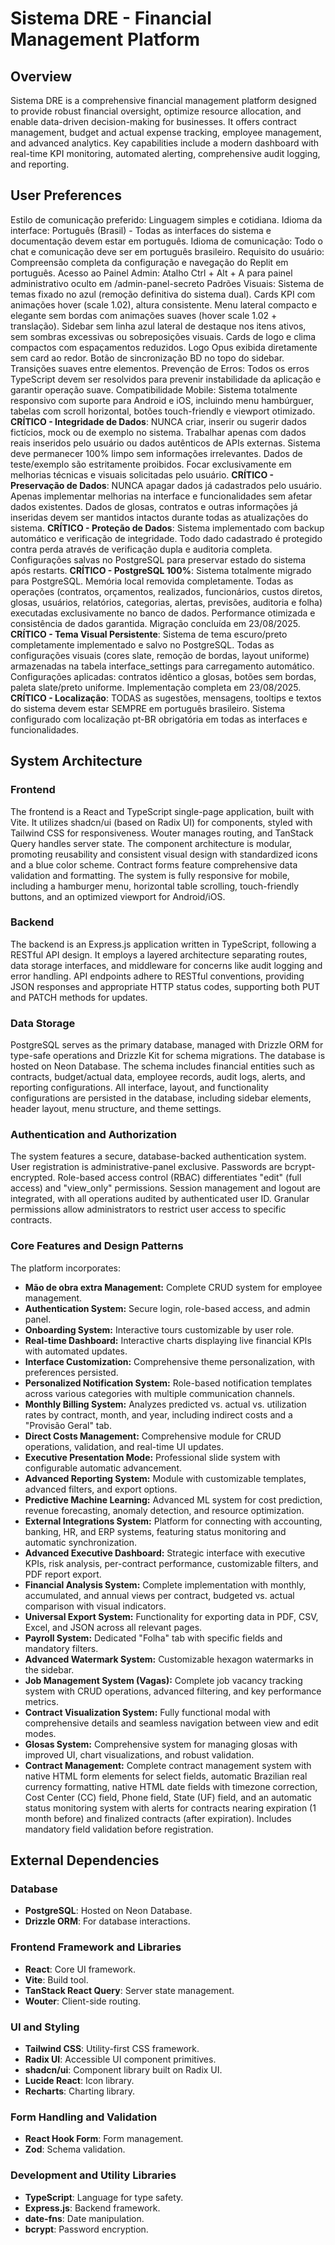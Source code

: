 # Sistema DRE - Financial Management Platform

## Overview
Sistema DRE is a comprehensive financial management platform designed to provide robust financial oversight, optimize resource allocation, and enable data-driven decision-making for businesses. It offers contract management, budget and actual expense tracking, employee management, and advanced analytics. Key capabilities include a modern dashboard with real-time KPI monitoring, automated alerting, comprehensive audit logging, and reporting.

## User Preferences
Estilo de comunicação preferido: Linguagem simples e cotidiana.
Idioma da interface: Português (Brasil) - Todas as interfaces do sistema e documentação devem estar em português.
Idioma de comunicação: Todo o chat e comunicação deve ser em português brasileiro.
Requisito do usuário: Compreensão completa da configuração e navegação do Replit em português.
Acesso ao Painel Admin: Atalho Ctrl + Alt + A para painel administrativo oculto em /admin-panel-secreto
Padrões Visuais: Sistema de temas fixado no azul (remoção definitiva do sistema dual). Cards KPI com animações hover (scale 1.02), altura consistente. Menu lateral compacto e elegante sem bordas com animações suaves (hover scale 1.02 + translação). Sidebar sem linha azul lateral de destaque nos itens ativos, sem sombras excessivas ou sobreposições visuais. Cards de logo e clima compactos com espaçamentos reduzidos. Logo Opus exibida diretamente sem card ao redor. Botão de sincronização BD no topo do sidebar. Transições suaves entre elementos.
Prevenção de Erros: Todos os erros TypeScript devem ser resolvidos para prevenir instabilidade da aplicação e garantir operação suave.
Compatibilidade Mobile: Sistema totalmente responsivo com suporte para Android e iOS, incluindo menu hambúrguer, tabelas com scroll horizontal, botões touch-friendly e viewport otimizado.
**CRÍTICO - Integridade de Dados**: NUNCA criar, inserir ou sugerir dados fictícios, mock ou de exemplo no sistema. Trabalhar apenas com dados reais inseridos pelo usuário ou dados autênticos de APIs externas. Sistema deve permanecer 100% limpo sem informações irrelevantes. Dados de teste/exemplo são estritamente proibidos. Focar exclusivamente em melhorias técnicas e visuais solicitadas pelo usuário.
**CRÍTICO - Preservação de Dados**: NUNCA apagar dados já cadastrados pelo usuário. Apenas implementar melhorias na interface e funcionalidades sem afetar dados existentes. Dados de glosas, contratos e outras informações já inseridas devem ser mantidos intactos durante todas as atualizações do sistema.
**CRÍTICO - Proteção de Dados**: Sistema implementado com backup automático e verificação de integridade. Todo dado cadastrado é protegido contra perda através de verificação dupla e auditoria completa. Configurações salvas no PostgreSQL para preservar estado do sistema após restarts.
**CRÍTICO - PostgreSQL 100%**: Sistema totalmente migrado para PostgreSQL. Memória local removida completamente. Todas as operações (contratos, orçamentos, realizados, funcionários, custos diretos, glosas, usuários, relatórios, categorias, alertas, previsões, auditoria e folha) executadas exclusivamente no banco de dados. Performance otimizada e consistência de dados garantida. Migração concluída em 23/08/2025.
**CRÍTICO - Tema Visual Persistente**: Sistema de tema escuro/preto completamente implementado e salvo no PostgreSQL. Todas as configurações visuais (cores slate, remoção de bordas, layout uniforme) armazenadas na tabela interface_settings para carregamento automático. Configurações aplicadas: contratos idêntico a glosas, botões sem bordas, paleta slate/preto uniforme. Implementação completa em 23/08/2025.
**CRÍTICO - Localização**: TODAS as sugestões, mensagens, tooltips e textos do sistema devem estar SEMPRE em português brasileiro. Sistema configurado com localização pt-BR obrigatória em todas as interfaces e funcionalidades.

## System Architecture

### Frontend
The frontend is a React and TypeScript single-page application, built with Vite. It utilizes shadcn/ui (based on Radix UI) for components, styled with Tailwind CSS for responsiveness. Wouter manages routing, and TanStack Query handles server state. The component architecture is modular, promoting reusability and consistent visual design with standardized icons and a blue color scheme. Contract forms feature comprehensive data validation and formatting. The system is fully responsive for mobile, including a hamburger menu, horizontal table scrolling, touch-friendly buttons, and an optimized viewport for Android/iOS.

### Backend
The backend is an Express.js application written in TypeScript, following a RESTful API design. It employs a layered architecture separating routes, data storage interfaces, and middleware for concerns like audit logging and error handling. API endpoints adhere to RESTful conventions, providing JSON responses and appropriate HTTP status codes, supporting both PUT and PATCH methods for updates.

### Data Storage
PostgreSQL serves as the primary database, managed with Drizzle ORM for type-safe operations and Drizzle Kit for schema migrations. The database is hosted on Neon Database. The schema includes financial entities such as contracts, budget/actual data, employee records, audit logs, alerts, and reporting configurations. All interface, layout, and functionality configurations are persisted in the database, including sidebar elements, header layout, menu structure, and theme settings.

### Authentication and Authorization
The system features a secure, database-backed authentication system. User registration is administrative-panel exclusive. Passwords are bcrypt-encrypted. Role-based access control (RBAC) differentiates "edit" (full access) and "view_only" permissions. Session management and logout are integrated, with all operations audited by authenticated user ID. Granular permissions allow administrators to restrict user access to specific contracts.

### Core Features and Design Patterns
The platform incorporates:
- **Mão de obra extra Management:** Complete CRUD system for employee management.
- **Authentication System:** Secure login, role-based access, and admin panel.
- **Onboarding System:** Interactive tours customizable by user role.
- **Real-time Dashboard:** Interactive charts displaying live financial KPIs with automated updates.
- **Interface Customization:** Comprehensive theme personalization, with preferences persisted.
- **Personalized Notification System:** Role-based notification templates across various categories with multiple communication channels.
- **Monthly Billing System:** Analyzes predicted vs. actual vs. utilization rates by contract, month, and year, including indirect costs and a "Provisão Geral" tab.
- **Direct Costs Management:** Comprehensive module for CRUD operations, validation, and real-time UI updates.
- **Executive Presentation Mode:** Professional slide system with configurable automatic advancement.
- **Advanced Reporting System:** Module with customizable templates, advanced filters, and export options.
- **Predictive Machine Learning:** Advanced ML system for cost prediction, revenue forecasting, anomaly detection, and resource optimization.
- **External Integrations System:** Platform for connecting with accounting, banking, HR, and ERP systems, featuring status monitoring and automatic synchronization.
- **Advanced Executive Dashboard:** Strategic interface with executive KPIs, risk analysis, per-contract performance, customizable filters, and PDF report export.
- **Financial Analysis System:** Complete implementation with monthly, accumulated, and annual views per contract, budgeted vs. actual comparison with visual indicators.
- **Universal Export System:** Functionality for exporting data in PDF, CSV, Excel, and JSON across all relevant pages.
- **Payroll System:** Dedicated "Folha" tab with specific fields and mandatory filters.
- **Advanced Watermark System:** Customizable hexagon watermarks in the sidebar.
- **Job Management System (Vagas):** Complete job vacancy tracking system with CRUD operations, advanced filtering, and key performance metrics.
- **Contract Visualization System:** Fully functional modal with comprehensive details and seamless navigation between view and edit modes.
- **Glosas System:** Comprehensive system for managing glosas with improved UI, chart visualizations, and robust validation.
- **Contract Management:** Complete contract management system with native HTML form elements for select fields, automatic Brazilian real currency formatting, native HTML date fields with timezone correction, Cost Center (CC) field, Phone field, State (UF) field, and an automatic status monitoring system with alerts for contracts nearing expiration (1 month before) and finalized contracts (after expiration). Includes mandatory field validation before registration.

## External Dependencies

### Database
- **PostgreSQL**: Hosted on Neon Database.
- **Drizzle ORM**: For database interactions.

### Frontend Framework and Libraries
- **React**: Core UI framework.
- **Vite**: Build tool.
- **TanStack React Query**: Server state management.
- **Wouter**: Client-side routing.

### UI and Styling
- **Tailwind CSS**: Utility-first CSS framework.
- **Radix UI**: Accessible UI component primitives.
- **shadcn/ui**: Component library built on Radix UI.
- **Lucide React**: Icon library.
- **Recharts**: Charting library.

### Form Handling and Validation
- **React Hook Form**: Form management.
- **Zod**: Schema validation.

### Development and Utility Libraries
- **TypeScript**: Language for type safety.
- **Express.js**: Backend framework.
- **date-fns**: Date manipulation.
- **bcrypt**: Password encryption.